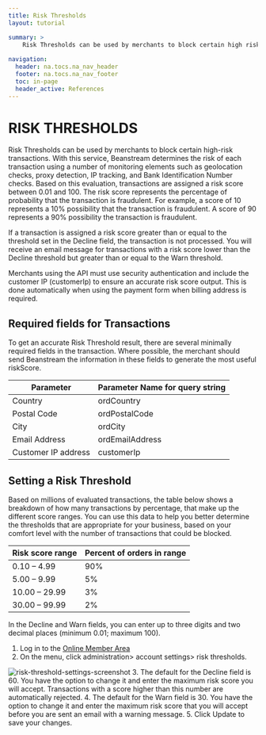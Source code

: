 ```yaml
---
title: Risk Thresholds
layout: tutorial

summary: >
    Risk Thresholds can be used by merchants to block certain high risk transactions.
    
navigation:
  header: na.tocs.na_nav_header
  footer: na.tocs.na_nav_footer
  toc: in-page
  header_active: References
---
```



# RISK THRESHOLDS
Risk Thresholds can be used by merchants to block certain high-risk transactions. With this service, Beanstream determines the risk of each transaction using a number of monitoring elements such as geolocation checks, proxy detection, IP tracking, and Bank Identification Number checks. Based on this evaluation, transactions are assigned a risk score between 0.01 and 100. The risk score represents the percentage of probability that the transaction is fraudulent. For example, a score of 10 represents a 10% possibility that the transaction is fraudulent. A score of 90 represents a 90% possibility the transaction is fraudulent.

If a transaction is assigned a risk score greater than or equal to the threshold set in the Decline field, the transaction is not processed. You will receive an email message for transactions with a risk score lower than the Decline threshold but greater than or equal to the Warn threshold.

Merchants using the API must use security authentication and include the customer IP (customerIp) to ensure an accurate risk score output. This is done automatically when using the payment form when billing address is required.

## Required fields for Transactions
To get an accurate Risk Threshold result, there are several minimally required fields in the transaction. Where possible, the merchant should send Beanstream the information in these fields to generate the most useful riskScore.

| Parameter 	      | Parameter Name for query string |
| ------------------- | ------------------------------- |
| Country   	  	  |	ordCountry						|
| Postal Code   	  |	ordPostalCode					|
| City   	  		  |	ordCity							|
| Email Address   	  |	ordEmailAddress					|
| Customer IP address |	customerIp						|

## Setting a Risk Threshold
Based on millions of evaluated transactions, the table below shows a breakdown of how many transactions by percentage, that make up the different score ranges. You can use this data to help you better determine the thresholds that are appropriate for your business, based on your comfort level with the number of transactions that could be blocked.

| Risk score range  | Percent of orders in range |
| ----------------- | -------------------------- |
| 0.10 – 4.99       | 90%						 |
| 5.00 – 9.99       | 5%						 |
| 10.00 – 29.99     | 3%						 |
| 30.00 – 99.99     | 2%						 |


In the Decline and Warn fields, you can enter up to three digits and two decimal places (minimum 0.01; maximum 100).

1. Log in to the [Online Member Area][back-office]
2. On the menu, click administration> account settings> risk thresholds.
<img src="/docs/references/risk_thresholds/risk_threshold.png" alt="risk-threshold-settings-screenshot">
3. The default for the Decline field is 60. You have the option to change it and enter the maximum risk score you will accept. Transactions with a score higher than this number are automatically rejected.
4. The default for the Warn field is 30. You have the option to change it and enter the maximum risk score that you will accept before you are sent an email with a warning message.
5. Click Update to save your changes.

[back-office]: https://web.na.bambora.com